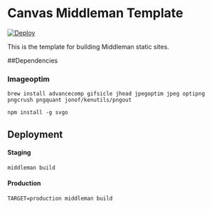 # Canvas Middleman Template

 [![Deploy](https://www.herokucdn.com/deploy/button.png)](https://heroku.com/deploy)

 This is the template for building Middleman static sites.

 ##Dependencies

 ### Imageoptim

 ```brew install advancecomp gifsicle jhead jpegoptim jpeg optipng pngcrush pngquant jonof/kenutils/pngout```

```npm install -g svgo```

## Deployment

#### Staging
```
middleman build
```

#### Production
```
TARGET=production middleman build
```
